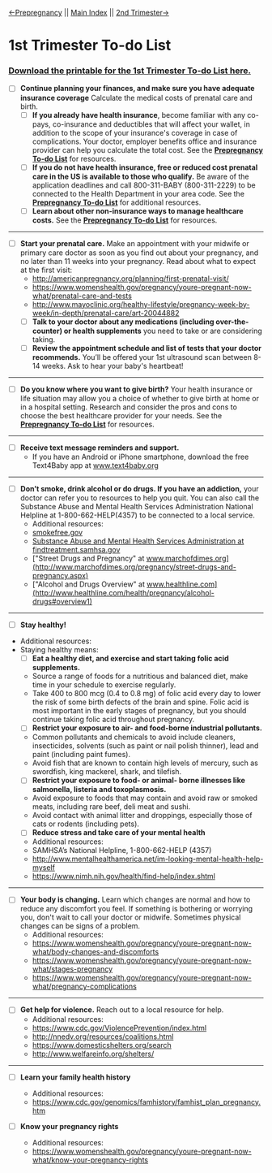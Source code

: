 

[←Prepregnancy](/Prepregnancy-ToDo.md) || [Main Index](/To-doLists.md) || [2nd Trimester→](#)

# 1st Trimester To-do List
### [Download the printable for the 1st Trimester To-do List here.](/downloads/ToDoList-2-1stTrimester.pdf)

- [ ] **Continue planning your finances, and make sure you have adequate insurance coverage** Calculate the medical costs of prenatal care and birth. 
    - [ ] **If you already have health insurance**, become familiar with any co-pays, co-insurance and deductibles that will affect your wallet, in addition to the scope of your insurance's coverage in case of complications. Your doctor, employer benefits office and insurance provider can help you calculate the total cost. See the [**Prepregnancy To-do List**](/Prepregnancy-ToDo.md) for resources.
    - [ ] **If you do not have health insurance, free or reduced cost prenatal care in the US is available to those who qualify.** Be aware of the application deadlines and call 800-311-BABY (800-311-2229) to be connected to the Health Department in your area code. See the [**Prepregnancy To-do List**](/Prepregnancy-ToDo.md) for additional resources. 
    - [ ] **Learn about other non-insurance ways to manage healthcare costs.**  See the [**Prepregnancy To-do List**](/Prepregnancy-ToDo.md) for resources.
---
- [ ] **Start your prenatal care.** Make an appointment with your midwife or primary care doctor as soon as you find out about your pregnancy, and no later than 11 weeks into your pregnancy. Read about what to expect at the first visit:
    - http://americanpregnancy.org/planning/first-prenatal-visit/
    - https://www.womenshealth.gov/pregnancy/youre-pregnant-now-what/prenatal-care-and-tests
    - http://www.mayoclinic.org/healthy-lifestyle/pregnancy-week-by-week/in-depth/prenatal-care/art-20044882
    - [ ] **Talk to your doctor about any medications (including over-the-counter) or health supplements** you need to take or are considering taking.
    - [ ] **Review the appointment schedule and list of tests that your doctor recommends.** You’ll be offered your 1st ultrasound scan between 8-14 weeks. Ask to hear your baby's heartbeat!
---   
- [ ] **Do you know where you want to give birth?** Your health insurance or life situation may allow you a choice of whether to give birth at home or in a hospital setting. Research and consider the pros and cons to choose the best healthcare provider for your needs. See the [**Prepregnancy To-do List**](/Prepregnancy-ToDo.md) for resources.
---
- [ ] **Receive text message reminders and support.** 
    - If you have an Android or iPhone smartphone, download the free Text4Baby app at www.text4baby.org
---    
- [ ] **Don’t smoke, drink alcohol or do drugs. If you have an addiction,** your doctor can refer you to resources to help you quit. You can also call the Substance Abuse and Mental Health Services Administration National Helpline at 1-800-662-HELP(4357) to be connected to a local service.
    - Additional resources:
    - [smokefree.gov](https://smokefree.gov)
    - [Substance Abuse and Mental Health Services Administration at findtreatment.samhsa.gov](https://findtreatment.samhsa.gov/)
    - ["Street Drugs and Pregnancy" at www.marchofdimes.org](http://www.marchofdimes.org/pregnancy/street-drugs-and-pregnancy.aspx)
    - ["Alcohol and Drugs Overview" at www.healthline.com](http://www.healthline.com/health/pregnancy/alcohol-drugs#overview1)
---
- [ ] **Stay healthy!** 
- Additional resources:
- Staying healthy means:
    - [ ] **Eat a healthy diet, and exercise and start taking folic acid supplements.** 
    - Source a range of foods for a nutritious and balanced diet, make time in your schedule to exercise regularly.
    - Take 400 to 800 mcg (0.4 to 0.8 mg) of folic acid every day to lower the risk of some birth defects of the brain and spine. Folic acid is most important in the early stages of pregnancy, but you should continue taking folic acid throughout pregnancy.
    - [ ] **Restrict your exposure to air- and food-borne industrial pollutants.** 
    - Common pollutants and chemicals to avoid include cleaners, insecticides, solvents (such as paint or nail polish thinner), lead and paint (including paint fumes). 
    - Avoid fish that are known to contain high levels of mercury, such as swordfish, king mackerel, shark, and tilefish.
    - [ ] **Restrict your exposure to food- or animal- borne illnesses like salmonella, listeria and toxoplasmosis.** 
    - Avoid exposure to foods that may contain and avoid raw or smoked meats, including rare beef, deli meat and sushi. 
    - Avoid contact with animal litter and droppings, especially those of cats or rodents (including pets).
     - [ ] **Reduce stress and take care of your mental health**
    - Additional resources:
    - SAMHSA’s National Helpline, 1-800-662-HELP (4357)
    - http://www.mentalhealthamerica.net/im-looking-mental-health-help-myself
    - https://www.nimh.nih.gov/health/find-help/index.shtml
---    
- [ ] **Your body is changing.** Learn which changes are normal and how to reduce any discomfort you feel. If something is bothering or worrying you, don't wait to call your doctor or midwife. Sometimes physical changes can be signs of a problem.
    - Additional resources:
    - https://www.womenshealth.gov/pregnancy/youre-pregnant-now-what/body-changes-and-discomforts
    - https://www.womenshealth.gov/pregnancy/youre-pregnant-now-what/stages-pregnancy
    - https://www.womenshealth.gov/pregnancy/youre-pregnant-now-what/pregnancy-complications
---
 - [ ] **Get help for violence.** Reach out to a local resource for help.
    - Additional resources:
    - https://www.cdc.gov/ViolencePrevention/index.html
    - http://nnedv.org/resources/coalitions.html
    - https://www.domesticshelters.org/search
    - http://www.welfareinfo.org/shelters/    
---    
 - [ ] **Learn your family health history**
    - Additional resources:
    - https://www.cdc.gov/genomics/famhistory/famhist_plan_pregnancy.htm
    
- [ ] **Know your pregnancy rights**
    - Additional resources:
    - https://www.womenshealth.gov/pregnancy/youre-pregnant-now-what/know-your-pregnancy-rights

